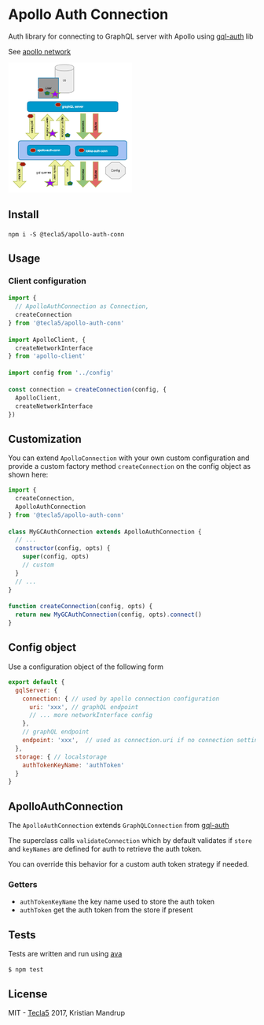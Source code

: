 # Apollo Auth Connection

Auth library for connecting to GraphQL server with Apollo using [gql-auth](https://github.com/tecla5/gql-auth) lib

See [apollo network](http://dev.apollodata.com/core/network.html)

<img src="https://github.com/tecla5/easy-graphql-auth/raw/master/pics/GraphQL-client-auth.png" alt="GraphQL Auth" width="50%" height="50%">

## Install

`npm i -S @tecla5/apollo-auth-conn`

## Usage

### Client configuration

```js
import {
  // ApolloAuthConnection as Connection,
  createConnection
} from '@tecla5/apollo-auth-conn'

import ApolloClient, {
  createNetworkInterface
} from 'apollo-client'

import config from '../config'

const connection = createConnection(config, {
  ApolloClient,
  createNetworkInterface
})
```

## Customization

You can extend `ApolloConnection` with your own custom configuration and provide a custom factory method `createConnection` on the config object as shown here:

```js
import {
  createConnection,
  ApolloAuthConnection
} from '@tecla5/apollo-auth-conn'

class MyGCAuthConnection extends ApolloAuthConnection {
  // ...
  constructor(config, opts) {
    super(config, opts)
    // custom
  }
  // ...
}

function createConnection(config, opts) {
  return new MyGCAuthConnection(config, opts).connect()
}
```

## Config object

Use a configuration object of the following form

```js
export default {
  gqlServer: {
    connection: { // used by apollo connection configuration
      uri: 'xxx', // graphQL endpoint
      // ... more networkInterface config
    },
    // graphQL endpoint
    endpoint: 'xxx',  // used as connection.uri if no connection setting)
  },
  storage: { // localstorage
    authTokenKeyName: 'authToken'
  }
}
```

## ApolloAuthConnection

The `ApolloAuthConnection` extends `GraphQLConnection` from [gql-auth](https://github.com/tecla5/gql-auth)

The superclass calls `validateConnection` which by default validates if `store` and `keyNames` are defined for auth to retrieve the auth token.

You can override this behavior for a custom auth token strategy if needed.

### Getters

- `authTokenKeyName` the key name used to store the auth token
- `authToken` get the auth token from the store if present

## Tests

Tests are written and run using [ava](https://github.com/avajs/ava)

`$ npm test`

## License

MIT - [Tecla5](http://tecla5.com) 2017, Kristian Mandrup
